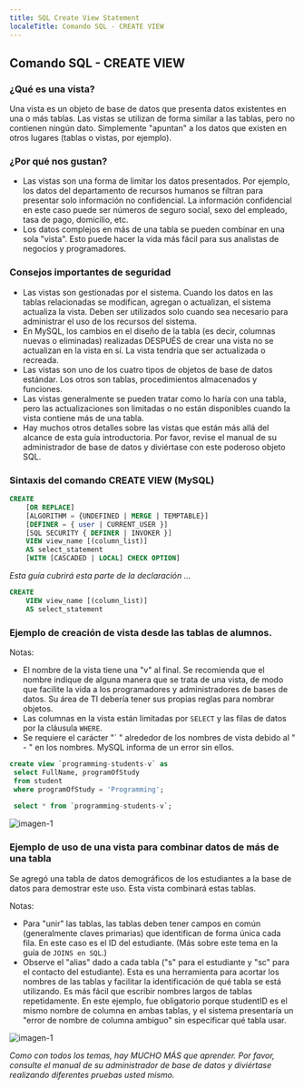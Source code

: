 ```yaml
---
title: SQL Create View Statement
localeTitle: Comando SQL - CREATE VIEW
---
```

## Comando SQL - CREATE VIEW

### ¿Qué es una vista?

Una vista es un objeto de base de datos que presenta datos existentes en una o más tablas. Las vistas se utilizan de forma similar a las tablas, pero no contienen ningún dato. Simplemente "apuntan" a los datos que existen en otros lugares (tablas o vistas, por ejemplo).

### ¿Por qué nos gustan?

*   Las vistas son una forma de limitar los datos presentados. Por ejemplo, los datos del departamento de recursos humanos se filtran para presentar solo información no confidencial. La información confidencial en este caso puede ser números de seguro social, sexo del empleado, tasa de pago, domicilio, etc.
*   Los datos complejos en más de una tabla se pueden combinar en una sola "vista". Esto puede hacer la vida más fácil para sus analistas de negocios y programadores.

### Consejos importantes de seguridad

*   Las vistas son gestionadas por el sistema. Cuando los datos en las tablas relacionadas se modifican, agregan o actualizan, el sistema actualiza la vista. Deben ser utilizados solo cuando sea necesario para administrar el uso de los recursos del sistema.
*   En MySQL, los cambios en el diseño de la tabla (es decir, columnas nuevas o eliminadas) realizadas DESPUÉS de crear una vista no se actualizan en la vista en sí. La vista tendría que ser actualizada o recreada.
*   Las vistas son uno de los cuatro tipos de objetos de base de datos estándar. Los otros son tablas, procedimientos almacenados y funciones.
*   Las vistas generalmente se pueden tratar como lo haría con una tabla, pero las actualizaciones son limitadas o no están disponibles cuando la vista contiene más de una tabla.
*   Hay muchos otros detalles sobre las vistas que están más allá del alcance de esta guía introductoria. Por favor, revise el manual de su administrador de base de datos y diviértase con este poderoso objeto SQL.

### Sintaxis del comando CREATE VIEW (MySQL)

```sql
CREATE 
    [OR REPLACE] 
    [ALGORITHM = {UNDEFINED | MERGE | TEMPTABLE}] 
    [DEFINER = { user | CURRENT_USER }] 
    [SQL SECURITY { DEFINER | INVOKER }] 
    VIEW view_name [(column_list)] 
    AS select_statement 
    [WITH [CASCADED | LOCAL] CHECK OPTION] 
```

_Esta guía cubrirá esta parte de la declaración ..._

```sql
CREATE 
    VIEW view_name [(column_list)] 
    AS select_statement 
```

### Ejemplo de creación de vista desde las tablas de alumnos.

Notas:

*   El nombre de la vista tiene una "v" al final. Se recomienda que el nombre indique de alguna manera que se trata de una vista, de modo que facilite la vida a los programadores y administradores de bases de datos. Su área de TI debería tener sus propias reglas para nombrar objetos.   
*   Las columnas en la vista están limitadas por `SELECT` y las filas de datos por la cláusula `WHERE`.    
*   Se requiere el carácter "\` " alrededor de los nombres de vista debido al " - " en los nombres. MySQL informa de un error sin ellos.
    

```sql
create view `programming-students-v` as 
 select FullName, programOfStudy 
 from student 
 where programOfStudy = 'Programming'; 
 
 select * from `programming-students-v`; 
```

![imagen-1](https://github.com/SteveChevalier/guide-images/blob/master/create-view-statement01.JPG?raw=true)

### Ejemplo de uso de una vista para combinar datos de más de una tabla

Se agregó una tabla de datos demográficos de los estudiantes a la base de datos para demostrar este uso. Esta vista combinará estas tablas.

Notas:

*   Para "unir" las tablas, las tablas deben tener campos en común (generalmente claves primarias) que identifican de forma única cada fila. En este caso es el ID del estudiante. (Más sobre este tema en la guía de `JOINS en SQL`.)
*   Observe el "alias" dado a cada tabla ("s" para el estudiante y "sc" para el contacto del estudiante). Esta es una herramienta para acortar los nombres de las tablas y facilitar la identificación de qué tabla se está utilizando. Es más fácil que escribir nombres largos de tablas repetidamente. En este ejemplo, fue obligatorio porque studentID es el mismo nombre de columna en ambas tablas, y el sistema presentaría un "error de nombre de columna ambiguo" sin especificar qué tabla usar.

![imagen-1](https://github.com/SteveChevalier/guide-images/blob/master/create-view-statement02.JPG?raw=true)

_Como con todos los temas, hay MUCHO MÁS que aprender. Por favor, consulte el manual de su administrador de base de datos y diviértase realizando diferentes pruebas usted mismo._
